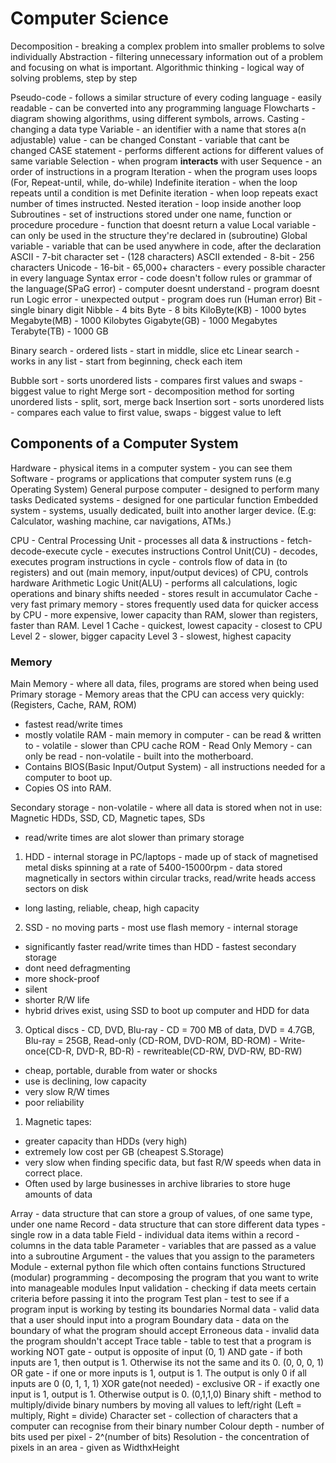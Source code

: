 # Computer Science
Decomposition - breaking a complex problem into smaller problems to solve individually
Abstraction - filtering unnecessary information out of a problem and focusing on what is important.
Algorithmic thinking - logical way of solving problems, step by step

Pseudo-code - follows a similar structure of every coding language - easily readable - can be converted into any programming language
Flowcharts - diagram showing algorithms, using different symbols, arrows.
Casting - changing a data type
Variable -  an identifier with a name that stores a(n adjustable) value - can be changed
Constant - variable that cant be changed
CASE statement - performs different actions for different values of same variable
Selection - when program **interacts** with user
Sequence - an order of instructions in a program
Iteration - when the program uses loops (For, Repeat-until, while, do-while)
Indefinite iteration - when the loop repeats until a condition is met
Definite iteration - when loop repeats exact number of times instructed.
Nested iteration - loop inside another loop
Subroutines - set of instructions stored under one name, function or procedure
procedure - function that doesnt return a value
Local variable - can only be used in the structure they're declared in (subroutine)
Global variable - variable that can be used anywhere in code, after the declaration
ASCII - 7-bit character set - (128 characters)
ASCII extended - 8-bit - 256 characters
Unicode - 16-bit - 65,000+ characters - every possible character in every language
Syntax error - code doesn't follow rules or grammar of the language(SPaG error) - computer doesnt understand - program doesnt run
Logic error - unexpected output - program does run (Human error)
Bit - single binary digit
Nibble - 4 bits
Byte - 8 bits
KiloByte(KB) - 1000 bytes
Megabyte(MB) - 1000 Kilobytes
Gigabyte(GB) - 1000 Megabytes
Terabyte(TB) - 1000 GB

Binary search - ordered lists - start in middle, slice etc
Linear search - works in any list - start from beginning, check each item

Bubble sort - sorts unordered lists - compares first values and swaps - biggest value to right
Merge sort - decomposition method for sorting unordered lists - split, sort, merge back
Insertion sort - sorts unordered lists - compares each value to first value, swaps - biggest value to left

## Components of a Computer System
Hardware - physical items in a computer system - you can see them
Software - programs or applications that computer system runs (e.g Operating System)
General purpose computer - designed to perform many tasks
Dedicated systems - designed for one particular function
Embedded system - systems, usually dedicated, built into another larger device. (E.g: Calculator, washing machine, car navigations, ATMs.)

CPU - Central Processing Unit - processes all data & instructions - fetch-decode-execute cycle - executes instructions
Control Unit(CU) - decodes, executes program instructions in cycle - controls flow of data in (to registers) and out (main memory, input/output devices) of CPU, controls hardware
Arithmetic Logic Unit(ALU) - performs all calculations, logic operations and binary shifts needed - stores result in accumulator
Cache - very fast primary memory - stores frequently used data for quicker access by CPU - more expensive, lower capacity than RAM, slower than registers, faster than RAM.
Level 1 Cache - quickest, lowest capacity - closest to CPU
Level 2 - slower, bigger capacity
Level 3 - slowest, highest capacity

### Memory

Main Memory - where all data, files, programs are stored when being used
Primary storage - Memory areas that the CPU can access very quickly: (Registers, Cache, RAM, ROM)
- fastest read/write times 
- mostly volatile
RAM - main memory in computer - can be read & written to - volatile - slower than CPU cache
ROM - Read Only Memory - can only be read - non-volatile - built into the motherboard. 
- Contains BIOS(Basic Input/Output System) - all instructions needed for a computer to boot up. 
- Copies OS into RAM.

Secondary storage - non-volatile - where all data is stored when not in use: Magnetic HDDs, SSD, CD, Magnetic tapes, SDs
- read/write times are alot slower than primary storage
1) HDD - internal storage in PC/laptops - made up of stack of magnetised metal disks spinning at a rate of 5400-15000rpm - data stored magnetically in sectors within circular tracks, read/write heads access sectors on disk 
- long lasting, reliable, cheap, high capacity
2) SSD - no moving parts - most use flash memory - internal storage 
- significantly faster read/write times than HDD - fastest secondary storage
- dont need defragmenting
- more shock-proof
- silent
- shorter R/W life
- hybrid drives exist, using SSD to boot up computer and HDD for data
3) Optical discs - CD, DVD, Blu-ray - CD = 700 MB of data, DVD = 4.7GB, Blu-ray = 25GB,
  Read-only (CD-ROM, DVD-ROM, BD-ROM) - Write-once(CD-R, DVD-R, BD-R) - rewriteable(CD-RW, DVD-RW, BD-RW)
- cheap, portable, durable from water or shocks
- use is declining, low capacity
- very slow R/W times
- poor reliability
1) Magnetic tapes:
- greater capacity than HDDs (very high)
- extremely low cost per GB (cheapest S.Storage)
- very slow when finding specific data, but fast R/W speeds when data in correct place.
- Often used by large businesses in archive libraries to store huge amounts of data

Array - data structure that can store a group of values, of one same type, under one name
Record - data structure that can store different data types - single row in a data table
Field - individual data items within a record - columns in the data table
Parameter - variables that are passed as a value into a subroutine
Argument - the values that you assign to the parameters
Module - external python file which often contains functions
Structured (modular) programming - decomposing the program that you want to write into manageable modules
Input validation - checking if data meets certain criteria before passing it into the program
Test plan - test to see if a program input is working by testing its boundaries
Normal data - valid data that a user should input into a program
Boundary data - data on the boundary of what the program should accept
Erroneous data - invalid data the program shouldn't accept
Trace table - table to test that a program is working
NOT gate - output is opposite of input (0, 1)
AND gate - if both inputs are 1, then output is 1. Otherwise its not the same and its 0. (0, 0, 0, 1)
OR gate - if one or more inputs is 1, output is 1. The output is only 0 if all inputs are 0 (0, 1, 1, 1)
XOR gate(not needed) - exclusive OR - if exactly one input is 1, output is 1. Otherwise output is 0. (0,1,1,0)
Binary shift - method to multiply/divide binary numbers by moving all values to left/right (Left = multiply, Right = divide)
Character set - collection of characters that a computer can recognise from their binary number
Colour depth - number of bits used per pixel - 2^(number of bits)
Resolution - the concentration of pixels in an area - given as WidthxHeight 